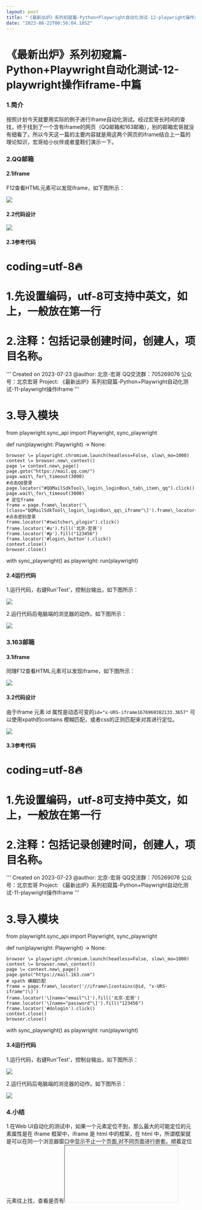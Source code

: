 ```yaml
---
layout: post
title: "《最新出炉》系列初窥篇-Python+Playwright自动化测试-12-playwright操作iframe-中篇"
date: "2023-08-22T00:56:04.105Z"
---
```

《最新出炉》系列初窥篇-Python+Playwright自动化测试-12-playwright操作iframe-中篇
===========================================================

### 1.简介

按照计划今天就要用实际的例子进行iframe自动化测试。经过宏哥长时间的查找，终于找到了一个含有iframe的网页（QQ邮箱和163邮箱），别的邮箱宏哥就没有细看了。所以今天这一篇的主要内容就是用这两个网页的iframe结合上一篇的理论知识，宏哥给小伙伴或者童鞋们演示一下。

### 2.QQ邮箱

#### 2.1iframe

F12查看HTML元素可以发现iframe，如下图所示：

![](https://img2023.cnblogs.com/blog/1232840/202307/1232840-20230719153458158-1297292109.png)

#### 2.2代码设计

![](https://img2023.cnblogs.com/blog/1232840/202307/1232840-20230731134332337-1292310112.png)

#### 2.3参考代码

# coding=utf-8🔥

# 1.先设置编码，utf-8可支持中英文，如上，一般放在第一行

# 2.注释：包括记录创建时间，创建人，项目名称。
'''
Created on 2023-07-23
@author: 北京-宏哥   QQ交流群：705269076
公众号：北京宏哥
Project: 《最新出炉》系列初窥篇-Python+Playwright自动化测试-11-playwright操作iframe
'''

# 3.导入模块
from playwright.sync\_api import Playwright, sync\_playwright

def run(playwright: Playwright) -> None:

    browser \= playwright.chromium.launch(headless=False, slow\_mo=1000)
    context \= browser.new\_context()
    page \= context.new\_page()
    page.goto("https://mail.qq.com/")
    page.wait\_for\_timeout(3000)
    #点击QQ登录
    page.locator("#QQMailSdkTool\_login\_loginBox\_tab\_item\_qq").click()
    page.wait\_for\_timeout(3000)
    # 定位frame
    frame = page.frame\_locator('\[class="QQMailSdkTool\_login\_loginBox\_qq\_iframe"\]').frame\_locator("#ptlogin\_iframe")
    #点击密码登录
    frame.locator("#switcher\_plogin").click()
    frame.locator('#u').fill('北京-宏哥')
    frame.locator('#p').fill("123456")
    frame.locator('#login\_button').click()
    context.close()
    browser.close()

with sync\_playwright() as playwright:
    run(playwright)

#### 2.4运行代码

1.运行代码，右键Run'Test'，控制台输出，如下图所示：

![](https://img2023.cnblogs.com/blog/1232840/202307/1232840-20230731134418821-973838199.png)

2.运行代码后电脑端的浏览器的动作。如下图所示：

![](https://img2023.cnblogs.com/blog/1232840/202307/1232840-20230731134953764-1069323991.gif)

### 3.163邮箱

#### 3.1iframe

同理F12查看HTML元素可以发现iframe，如下图所示：

![](https://img2023.cnblogs.com/blog/1232840/202307/1232840-20230719151031607-1495954286.png)

#### 3.2代码设计

由于iframe 元素 id 属性是动态可变的`id="x-URS-iframe1676960382133.3657"` 可以使用xpath的contains 模糊匹配，或者css的正则匹配来对其进行定位。

![](https://img2023.cnblogs.com/blog/1232840/202307/1232840-20230719153030046-344892611.png)

#### 3.3参考代码

# coding=utf-8🔥

# 1.先设置编码，utf-8可支持中英文，如上，一般放在第一行

# 2.注释：包括记录创建时间，创建人，项目名称。
'''
Created on 2023-07-23
@author: 北京-宏哥   QQ交流群：705269076
公众号：北京宏哥
Project: 《最新出炉》系列初窥篇-Python+Playwright自动化测试-11-playwright操作iframe
'''

# 3.导入模块
from playwright.sync\_api import Playwright, sync\_playwright

def run(playwright: Playwright) -> None:

    browser \= playwright.chromium.launch(headless=False, slow\_mo=1000)
    context \= browser.new\_context()
    page \= context.new\_page()
    page.goto("https://mail.163.com")
    # xpath 模糊匹配
    frame = page.frame\_locator('//iframe\[contains(@id, "x-URS-iframe")\]')
    frame.locator('\[name="email"\]').fill('北京-宏哥')
    frame.locator('\[name="password"\]').fill("123456")
    frame.locator('#dologin').click()
    context.close()
    browser.close()

with sync\_playwright() as playwright:
    run(playwright)

#### 3.4运行代码

1.运行代码，右键Run'Test'，控制台输出，如下图所示：

![](https://img2023.cnblogs.com/blog/1232840/202307/1232840-20230721151648063-719565182.png)

2.运行代码后电脑端的浏览器的动作。如下图所示：

![](https://img2023.cnblogs.com/blog/1232840/202307/1232840-20230721151612493-118682545.gif)

### 4.小结

1.在Web UI自动化的测试中，如果一个元素定位不到，那么最大的可能定位的元素属性是在 iframe 框架中，iframe 是 html 中的框架，在 html 中，所谓框架就是可以在同一个浏览器窗口中显示不止一个页面,对不同页面进行嵌套。顺着定位元素往上找，查看是否有<iframe>标签，找到说明要定位此元素，需先定位到元素所在的iframe，然后再定位元素。  
2.frame标签有frameset、frame、iframe三种，frameset跟其他普通标签没有区别，不会影响到正常的定位，而frame与iframe对Playwright定位而言是一样的，Playwright有一组方法对frame进行操作。  
3.通常采用id和name就能够解决绝大多数问题。但有时候frame并无这两项属性，则可以用index和WebElement来定位：  
　　index从0开始，传入整型参数即判定为用index定位，传入str参数则判定为用id/name定位  
　　WebElement对象，即用frame\_locator系列方法所取得的对象，我们可以用tag\_name、xpath等来定位frame对象

好了，时间不早了，今天就分享和讲解到这里，感谢大家耐心的阅读，喜欢宏哥的，别忘记在文章末尾支持一下。

    为了方便大家在移动端也能看到我分享的博文，现已注册个人微信公众号，扫描左下方二维码即可，欢迎大家关注，有时间会及时分享相关技术博文。  
    为了方便大家互动讨论相关技术问题，现已组建专门的微信群，由于微信群满100，请您扫描右下方宏哥个人微信二维码拉你进群（请务必备注：已关注公众号进群）平时上班忙（和你一样），所以加好友不及时，请稍安勿躁~，欢迎大家加入这个大家庭，我们一起畅游知识的海洋。  
    感谢您花时间阅读此篇文章,如果您觉得这篇文章你学到了东西也是为了犒劳下博主的码字不易不妨打赏一下吧，让博主能喝上一杯咖啡，在此谢过了！  
    如果您觉得阅读本文对您有帮助，请点一下左下角“推荐”按钮，您的“推荐”将是我最大的写作动力！另外您也可以选择【**关注我**】，可以很方便找到我！  
    本文版权归作者和博客园共有，来源网址：[https://www.cnblogs.com/du-hong](https://www.cnblogs.com/du-hong) 欢迎各位转载，但是未经作者本人同意，转载文章之后必须在文章页面明显位置给出作者和原文连接，否则保留追究法律责任的权利！

公众号(关注宏哥)                                                                                 客服微信

![个人微信公众号](https://img2018.cnblogs.com/common/1741949/201911/1741949-20191119095948011-608816619.png) ![个人微信](https://img2018.cnblogs.com/common/1741949/201911/1741949-20191106101257091-849954564.png)